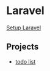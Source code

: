 # Laravel

[Setup Laravel](https://laravel.com/docs/11.x/installation)

## Projects

- [todo list](./todo-list/)
